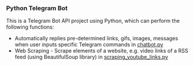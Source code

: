 ### Python Telegram Bot
This is a Telegram Bot API project using Python, which can perform the following functions: 
- Automatically replies pre-determined links, gifs, images, messages when user inputs specific Telegram commands in [chatbot.py](https://github.com/cedric130813/telegram-bot-python/blob/7f3e12048da4e15ca59833bfeb4d48121b53d180/chatbot.py)
- Web Scraping - Scrape elements of a website, e.g. video links of a RSS feed (using BeautifulSoup library) in [scraping_youtube_links.py](https://github.com/cedric130813/telegram-bot-python/blob/main/scraping_youtube_links.py)
